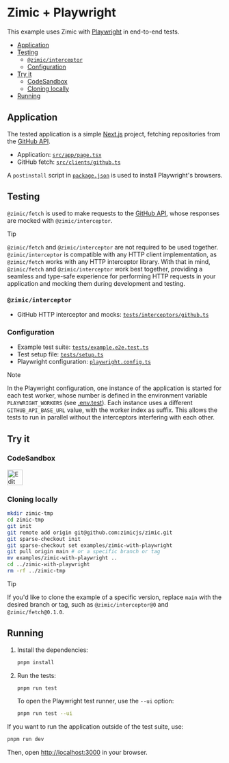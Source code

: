 <h1>
  Zimic + Playwright
</h1>

This example uses Zimic with [Playwright](https://playwright.dev) in end-to-end tests.

- [Application](#application)
- [Testing](#testing)
  - [`@zimic/interceptor`](#zimicinterceptor)
  - [Configuration](#configuration)
- [Try it](#try-it)
  - [CodeSandbox](#codesandbox)
  - [Cloning locally](#cloning-locally)
- [Running](#running)

## Application

The tested application is a simple [Next.js](https://nextjs.org) project, fetching repositories from the
[GitHub API](https://docs.github.com/en/rest).

- Application: [`src/app/page.tsx`](./src/app/page.tsx)
- GitHub fetch: [`src/clients/github.ts`](./src/clients/github.ts)

A `postinstall` script in [`package.json`](./package.json) is used to install Playwright's browsers.

## Testing

`@zimic/fetch` is used to make requests to the [GitHub API](https://docs.github.com/rest), whose responses are mocked
with `@zimic/interceptor`.

> [!TIP]
>
> `@zimic/fetch` and `@zimic/interceptor` are not required to be used together. `@zimic/interceptor` is compatible with
> any HTTP client implementation, as `@zimic/fetch` works with any HTTP interceptor library. With that in mind,
> `@zimic/fetch` and `@zimic/interceptor` work best together, providing a seamless and type-safe experience for
> performing HTTP requests in your application and mocking them during development and testing.

### `@zimic/interceptor`

- GitHub HTTP interceptor and mocks: [`tests/interceptors/github.ts`](./tests/interceptors/github.ts)

### Configuration

- Example test suite: [`tests/example.e2e.test.ts`](./tests/example.e2e.test.ts)
- Test setup file: [`tests/setup.ts`](./tests/setup.ts)
- Playwright configuration: [`playwright.config.ts`](./playwright.config.ts)

> [!NOTE]
>
> In the Playwright configuration, one instance of the application is started for each test worker, whose number is
> defined in the environment variable `PLAYWRIGHT_WORKERS` (see [.env.test](./.env.test)). Each instance uses a
> different `GITHUB_API_BASE_URL` value, with the worker index as suffix. This allows the tests to run in parallel
> without the interceptors interfering with each other.

## Try it

### CodeSandbox

<a href="https://codesandbox.io/p/sandbox/github/zimicjs/zimic/tree/main/examples/zimic-with-playwright">
  <img
    src="https://codesandbox.io/static/img/play-codesandbox.svg"
    alt="Edit in CodeSandbox"
    height="36px"
  />
</a>

### Cloning locally

```bash
mkdir zimic-tmp
cd zimic-tmp
git init
git remote add origin git@github.com:zimicjs/zimic.git
git sparse-checkout init
git sparse-checkout set examples/zimic-with-playwright
git pull origin main # or a specific branch or tag
mv examples/zimic-with-playwright ..
cd ../zimic-with-playwright
rm -rf ../zimic-tmp
```

> [!TIP]
>
> If you'd like to clone the example of a specific version, replace `main` with the desired branch or tag, such as
> `@zimic/interceptor@0` and `@zimic/fetch@0.1.0`.

## Running

1. Install the dependencies:

   ```bash
   pnpm install
   ```

2. Run the tests:

   ```bash
   pnpm run test
   ```

   To open the Playwright test runner, use the `--ui` option:

   ```bash
   pnpm run test --ui
   ```

If you want to run the application outside of the test suite, use:

```bash
pnpm run dev
```

Then, open [http://localhost:3000](http://localhost:3000) in your browser.

